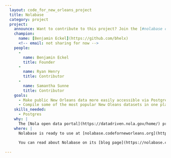 ```yaml
---
  layout: code_for_new_orleans_project
  title: Nolabase
  category: project
  project:
    announce: Want to contribute to this project? Join the [#nolabase channel](https://nolabase.codeforneworleans.org/docs/getting-started) on Slack!
    champion:
      name: [Benjamin Eckel](https://github.com/bhelx)
      <!-- email: not sharing for now -->
    people:
      -
        name: Benjamin Eckel
        title: Founder
      -
        name: Ryan Henry
        title: Contributor
      -
        name: Samantha Sunne
        title: Contributor
    goals:
      - Make public New Orleans data more easily accessible via Postgres
      - Compile some of the most popular New Oleans datasets in one place
    skills_needed:
      - Postgres
    why: |
      The [Nola open data portal](https://datadriven.nola.gov/home/) provides a lot of useful datasets but they are often dirty or incomplete, or missing popular datasets like the Orleans Parish Assessor property records. Nolabase is an attempt to collect some of these popular datasets in one place and make them query-able via clients like SQL, QGIS, Excel and PowerBI.
    where: |
      Nolabase is ready to use at [nolabase.codeforneworleans.org](https://nolabase.codeforneworleans.org/).
      
      You can read about Nolabase on its [blog page](https://nolabase.codeforneworleans.org/blog/hello-world/) and the code is [on Github](https://github.com/codefornola/nolabase).
      
---
```

